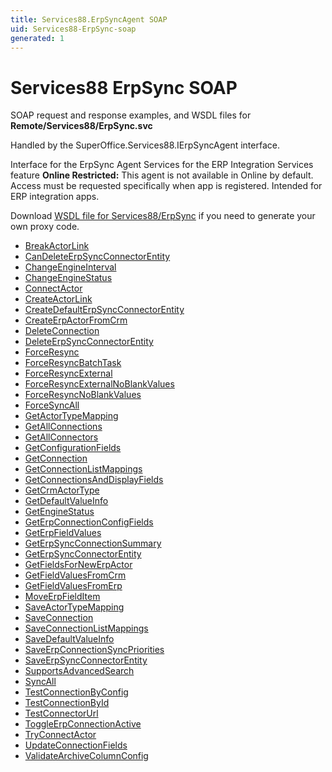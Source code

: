 ```yaml
---
title: Services88.ErpSyncAgent SOAP
uid: Services88-ErpSync-soap
generated: 1
---
```


# Services88 ErpSync SOAP

SOAP request and response examples, and WSDL files for **Remote/Services88/ErpSync.svc**

Handled by the <see cref="T:SuperOffice.Services88.IErpSyncAgent">SuperOffice.Services88.IErpSyncAgent</see> interface.

Interface for the ErpSync Agent
Services for the ERP Integration Services feature
<para /><b>Online Restricted:</b> This agent is not available in Online by default. Access must be requested specifically when app is registered. Intended for ERP integration apps.

Download [WSDL file for Services88/ErpSync](../Services88-ErpSync.md) if you need to generate your own proxy code.

* [BreakActorLink](BreakActorLink.md)
* [CanDeleteErpSyncConnectorEntity](CanDeleteErpSyncConnectorEntity.md)
* [ChangeEngineInterval](ChangeEngineInterval.md)
* [ChangeEngineStatus](ChangeEngineStatus.md)
* [ConnectActor](ConnectActor.md)
* [CreateActorLink](CreateActorLink.md)
* [CreateDefaultErpSyncConnectorEntity](CreateDefaultErpSyncConnectorEntity.md)
* [CreateErpActorFromCrm](CreateErpActorFromCrm.md)
* [DeleteConnection](DeleteConnection.md)
* [DeleteErpSyncConnectorEntity](DeleteErpSyncConnectorEntity.md)
* [ForceResync](ForceResync.md)
* [ForceResyncBatchTask](ForceResyncBatchTask.md)
* [ForceResyncExternal](ForceResyncExternal.md)
* [ForceResyncExternalNoBlankValues](ForceResyncExternalNoBlankValues.md)
* [ForceResyncNoBlankValues](ForceResyncNoBlankValues.md)
* [ForceSyncAll](ForceSyncAll.md)
* [GetActorTypeMapping](GetActorTypeMapping.md)
* [GetAllConnections](GetAllConnections.md)
* [GetAllConnectors](GetAllConnectors.md)
* [GetConfigurationFields](GetConfigurationFields.md)
* [GetConnection](GetConnection.md)
* [GetConnectionListMappings](GetConnectionListMappings.md)
* [GetConnectionsAndDisplayFields](GetConnectionsAndDisplayFields.md)
* [GetCrmActorType](GetCrmActorType.md)
* [GetDefaultValueInfo](GetDefaultValueInfo.md)
* [GetEngineStatus](GetEngineStatus.md)
* [GetErpConnectionConfigFields](GetErpConnectionConfigFields.md)
* [GetErpFieldValues](GetErpFieldValues.md)
* [GetErpSyncConnectionSummary](GetErpSyncConnectionSummary.md)
* [GetErpSyncConnectorEntity](GetErpSyncConnectorEntity.md)
* [GetFieldsForNewErpActor](GetFieldsForNewErpActor.md)
* [GetFieldValuesFromCrm](GetFieldValuesFromCrm.md)
* [GetFieldValuesFromErp](GetFieldValuesFromErp.md)
* [MoveErpFieldItem](MoveErpFieldItem.md)
* [SaveActorTypeMapping](SaveActorTypeMapping.md)
* [SaveConnection](SaveConnection.md)
* [SaveConnectionListMappings](SaveConnectionListMappings.md)
* [SaveDefaultValueInfo](SaveDefaultValueInfo.md)
* [SaveErpConnectionSyncPriorities](SaveErpConnectionSyncPriorities.md)
* [SaveErpSyncConnectorEntity](SaveErpSyncConnectorEntity.md)
* [SupportsAdvancedSearch](SupportsAdvancedSearch.md)
* [SyncAll](SyncAll.md)
* [TestConnectionByConfig](TestConnectionByConfig.md)
* [TestConnectionById](TestConnectionById.md)
* [TestConnectorUrl](TestConnectorUrl.md)
* [ToggleErpConnectionActive](ToggleErpConnectionActive.md)
* [TryConnectActor](TryConnectActor.md)
* [UpdateConnectionFields](UpdateConnectionFields.md)
* [ValidateArchiveColumnConfig](ValidateArchiveColumnConfig.md)

